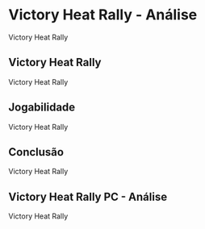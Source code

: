---
---

# Victory Heat Rally - Análise

Victory Heat Rally

## Victory Heat Rally

Victory Heat Rally

## Jogabilidade

Victory Heat Rally

## Conclusão

Victory Heat Rally

## Victory Heat Rally PC - Análise

Victory Heat Rally
